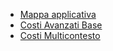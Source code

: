- [Mappa applicativa](Sorgenti/DOC_VIS/TA/B£A/D0INTRO)
- [Costi Avanzati Base](Sorgenti/DOC_VIS/TA/B£A/D0BASE)
- [Costi Multicontesto](Sorgenti/DOC_VIS/TA/B£A/D0CCMC)
